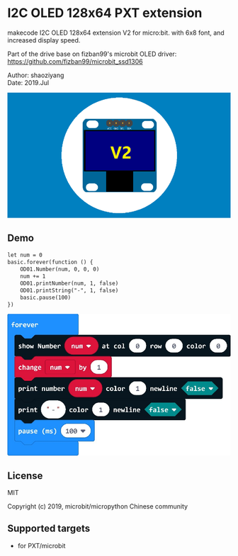 # I2C OLED 128x64 PXT extension

makecode I2C OLED 128x64 extension V2 for micro:bit. with 6x8 font, and increased display speed.  

Part of the drive base on fizban99's microbit OLED driver:  
https://github.com/fizban99/microbit_ssd1306  

Author: shaoziyang  
Date:   2019.Jul  

![](icon.png)  

## Demo

```
let num = 0
basic.forever(function () {
    OD01.Number(num, 0, 0, 0)
    num += 1
    OD01.printNumber(num, 1, false)
    OD01.printString("-", 1, false)
    basic.pause(100)
})
```

![](test.jpg)

## License

MIT

Copyright (c) 2019, microbit/micropython Chinese community    

## Supported targets

* for PXT/microbit

